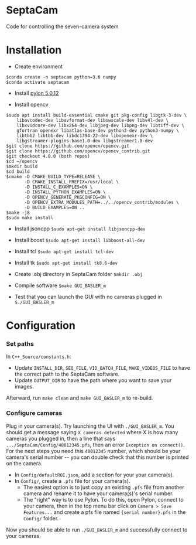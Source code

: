 # SeptaCam
Code for controlling the seven-camera system

# Installation
- Create environment
```
$conda create -n septacam python=3.6 numpy
$conda activate septacam
```

- Install [pylon 5.0.12](https://www.baslerweb.com/en/sales-support/downloads/software-downloads/pylon-5-0-12-linux-x86-64-bit/)

- Install opencv
```
$sudo apt install build-essential cmake git pkg-config libgtk-3-dev \
    libavcodec-dev libavformat-dev libswscale-dev libv4l-dev \
    libxvidcore-dev libx264-dev libjpeg-dev libpng-dev libtiff-dev \
    gfortran openexr libatlas-base-dev python3-dev python3-numpy \
    libtbb2 libtbb-dev libdc1394-22-dev libopenexr-dev \
    libgstreamer-plugins-base1.0-dev libgstreamer1.0-dev
$git clone https://github.com/opencv/opencv.git
$git clone https://github.com/opencv/opencv_contrib.git
$git checkout 4.0.0 (both repos)
$cd ~/opencv
$mkdir build
$cd build
$cmake -D CMAKE_BUILD_TYPE=RELEASE \
       -D CMAKE_INSTALL_PREFIX=/usr/local \
       -D INSTALL_C_EXAMPLES=ON \
       -D INSTALL_PYTHON_EXAMPLES=ON \
       -D OPENCV_GENERATE_PKGCONFIG=ON \
       -D OPENCV_EXTRA_MODULES_PATH=../../opencv_contrib/modules \
       -D BUILD_EXAMPLES=ON ..
$make -j8
$sudo make install
```

- Install jsoncpp
```$sudo apt-get install libjsoncpp-dev```

- Install boost
```$sudo apt-get install libboost-all-dev```

- Install tcl
```$sudo apt-get install tcl-dev```

- Install tk
```$sudo apt-get install tk8.6-dev```

- Create .obj directory in SeptaCam folder
```$mkdir .obj```

- Compile software
```$make GUI_BASLER_m```

- Test that you can launch the GUI with no cameras plugged in
```$./GUI_BASLER_m```

# Configuration
### Set paths
In `C++_Source/constants.h`:
- Update `INSTALL_DIR`, `SEQ_FILE`, `VID_BATCH_FILE`, `MAKE_VIDEOS_FILE` to have the correct path to the SeptaCam software.
- Update `OUTPUT_DIR` to have the path where you want to save your images.

Afterward, run `make clean` and `make GUI_BASLER_m` to re-build.

### Configure cameras
Plug in your camera(s). Try launching the UI with `./GUI_BASLER_m`. You should get a message saying `X cameras detected` where X is how many cameras you plugged in, then a line that says `.../SeptaCam/Config/40012345.pfs`, then an error `Exception on connect()`. For the next steps you need this `40012345` number, which should be your camera's serial number -- you can double check that this number is printed on the camera.
- In `Config/defaultROI.json`, add a section for your your camera(s).
- In `Config/`, create a `.pfs` file for your camera(s).
  - The easiest option is to just copy an existing `.pfs` file from another camera and rename it to have your camera(s)'s serial number.
  - The "right" way is to use Pylon. To do this, open Pylon, connect to your camera, then in the top menu bar click on `Camera > Save Features...` and create a pfs file named `{serial number}.pfs` in the `Config/` folder.
 
Now you should be able to run `./GUI_BASLER_m` and successfully connect to your cameras.
